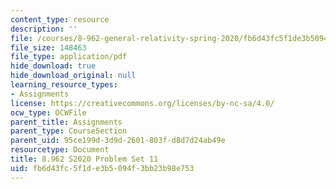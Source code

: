 ```yaml
---
content_type: resource
description: ''
file: /courses/8-962-general-relativity-spring-2020/fb6d43fc5f1de3b5094f3bb23b98e753_MIT8_962S20_pset11.pdf
file_size: 148463
file_type: application/pdf
hide_download: true
hide_download_original: null
learning_resource_types:
- Assignments
license: https://creativecommons.org/licenses/by-nc-sa/4.0/
ocw_type: OCWFile
parent_title: Assignments
parent_type: CourseSection
parent_uid: 95ce199d-3d9d-2601-803f-d8d7d24ab49e
resourcetype: Document
title: 8.962 S2020 Problem Set 11
uid: fb6d43fc-5f1d-e3b5-094f-3bb23b98e753
---
```

